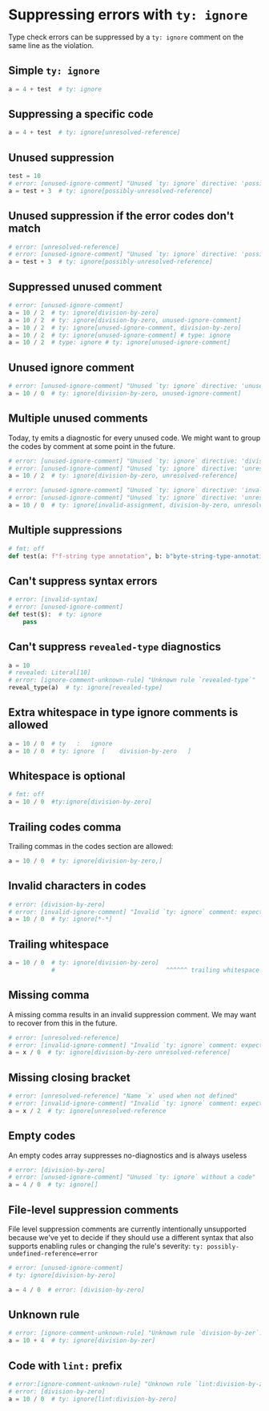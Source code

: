 # Suppressing errors with `ty: ignore`

Type check errors can be suppressed by a `ty: ignore` comment on the same line as the violation.

## Simple `ty: ignore`

```py
a = 4 + test  # ty: ignore
```

## Suppressing a specific code

```py
a = 4 + test  # ty: ignore[unresolved-reference]
```

## Unused suppression

```py
test = 10
# error: [unused-ignore-comment] "Unused `ty: ignore` directive: 'possibly-unresolved-reference'"
a = test + 3  # ty: ignore[possibly-unresolved-reference]
```

## Unused suppression if the error codes don't match

```py
# error: [unresolved-reference]
# error: [unused-ignore-comment] "Unused `ty: ignore` directive: 'possibly-unresolved-reference'"
a = test + 3  # ty: ignore[possibly-unresolved-reference]
```

## Suppressed unused comment

```py
# error: [unused-ignore-comment]
a = 10 / 2  # ty: ignore[division-by-zero]
a = 10 / 2  # ty: ignore[division-by-zero, unused-ignore-comment]
a = 10 / 2  # ty: ignore[unused-ignore-comment, division-by-zero]
a = 10 / 2  # ty: ignore[unused-ignore-comment] # type: ignore
a = 10 / 2  # type: ignore # ty: ignore[unused-ignore-comment]
```

## Unused ignore comment

```py
# error: [unused-ignore-comment] "Unused `ty: ignore` directive: 'unused-ignore-comment'"
a = 10 / 0  # ty: ignore[division-by-zero, unused-ignore-comment]
```

## Multiple unused comments

Today, ty emits a diagnostic for every unused code. We might want to group the codes by comment at
some point in the future.

```py
# error: [unused-ignore-comment] "Unused `ty: ignore` directive: 'division-by-zero'"
# error: [unused-ignore-comment] "Unused `ty: ignore` directive: 'unresolved-reference'"
a = 10 / 2  # ty: ignore[division-by-zero, unresolved-reference]

# error: [unused-ignore-comment] "Unused `ty: ignore` directive: 'invalid-assignment'"
# error: [unused-ignore-comment] "Unused `ty: ignore` directive: 'unresolved-reference'"
a = 10 / 0  # ty: ignore[invalid-assignment, division-by-zero, unresolved-reference]
```

## Multiple suppressions

```py
# fmt: off
def test(a: f"f-string type annotation", b: b"byte-string-type-annotation"): ...  # ty: ignore[fstring-type-annotation, byte-string-type-annotation]
```

## Can't suppress syntax errors

<!-- blacken-docs:off -->

```py
# error: [invalid-syntax]
# error: [unused-ignore-comment]
def test($):  # ty: ignore
    pass
```

<!-- blacken-docs:on -->

## Can't suppress `revealed-type` diagnostics

```py
a = 10
# revealed: Literal[10]
# error: [ignore-comment-unknown-rule] "Unknown rule `revealed-type`"
reveal_type(a)  # ty: ignore[revealed-type]
```

## Extra whitespace in type ignore comments is allowed

```py
a = 10 / 0  # ty   :   ignore
a = 10 / 0  # ty: ignore  [    division-by-zero   ]
```

## Whitespace is optional

```py
# fmt: off
a = 10 / 0  #ty:ignore[division-by-zero]
```

## Trailing codes comma

Trailing commas in the codes section are allowed:

```py
a = 10 / 0  # ty: ignore[division-by-zero,]
```

## Invalid characters in codes

```py
# error: [division-by-zero]
# error: [invalid-ignore-comment] "Invalid `ty: ignore` comment: expected a alphanumeric character or `-` or `_` as code"
a = 10 / 0  # ty: ignore[*-*]
```

## Trailing whitespace

<!-- blacken-docs:off -->

```py
a = 10 / 0  # ty: ignore[division-by-zero]
            #                               ^^^^^^ trailing whitespace
```

<!-- blacken-docs:on -->

## Missing comma

A missing comma results in an invalid suppression comment. We may want to recover from this in the
future.

```py
# error: [unresolved-reference]
# error: [invalid-ignore-comment] "Invalid `ty: ignore` comment: expected a comma separating the rule codes"
a = x / 0  # ty: ignore[division-by-zero unresolved-reference]
```

## Missing closing bracket

```py
# error: [unresolved-reference] "Name `x` used when not defined"
# error: [invalid-ignore-comment] "Invalid `ty: ignore` comment: expected a comma separating the rule codes"
a = x / 2  # ty: ignore[unresolved-reference
```

## Empty codes

An empty codes array suppresses no-diagnostics and is always useless

```py
# error: [division-by-zero]
# error: [unused-ignore-comment] "Unused `ty: ignore` without a code"
a = 4 / 0  # ty: ignore[]
```

## File-level suppression comments

File level suppression comments are currently intentionally unsupported because we've yet to decide
if they should use a different syntax that also supports enabling rules or changing the rule's
severity: `ty: possibly-undefined-reference=error`

```py
# error: [unused-ignore-comment]
# ty: ignore[division-by-zero]

a = 4 / 0  # error: [division-by-zero]
```

## Unknown rule

```py
# error: [ignore-comment-unknown-rule] "Unknown rule `division-by-zer`. Did you mean `division-by-zero`?"
a = 10 + 4  # ty: ignore[division-by-zer]
```

## Code with `lint:` prefix

```py
# error:[ignore-comment-unknown-rule] "Unknown rule `lint:division-by-zero`. Did you mean `division-by-zero`?"
# error: [division-by-zero]
a = 10 / 0  # ty: ignore[lint:division-by-zero]
```
